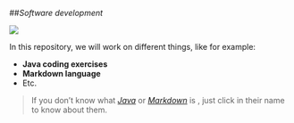 ##_Software development_ 

![](https://corkcollegeofcommerce.ie/wp-content/uploads/2016/01/software-development.jpg)

In this repository, we will work on different things, like for example:
* **Java coding exercises**
* **Markdown language**
* Etc.

>If you don’t know what [_Java_](https://en.wikipedia.org/wiki/Java_(programming_language)) or [_Markdown_](https://en.wikipedia.org/wiki/Markdown) is , just click in their name to know about them.



